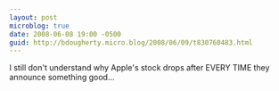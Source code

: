 ```yaml
---
layout: post
microblog: true
date: 2008-06-08 19:00 -0500
guid: http://bdougherty.micro.blog/2008/06/09/t830760483.html
---
```

I still don't understand why Apple's stock drops after EVERY TIME they announce something good...
